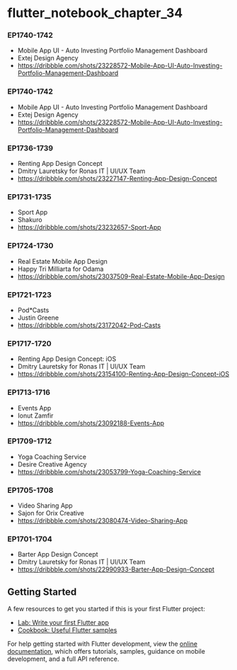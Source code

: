 # flutter_notebook_chapter_34

### EP1740-1742

- Mobile App UI - Auto Investing Portfolio Management Dashboard
- Extej Design Agency
- https://dribbble.com/shots/23228572-Mobile-App-UI-Auto-Investing-Portfolio-Management-Dashboard

### EP1740-1742

- Mobile App UI - Auto Investing Portfolio Management Dashboard
- Extej Design Agency
- https://dribbble.com/shots/23228572-Mobile-App-UI-Auto-Investing-Portfolio-Management-Dashboard

### EP1736-1739

- Renting App Design Concept
- Dmitry Lauretsky for Ronas IT | UI/UX Team
- https://dribbble.com/shots/23227147-Renting-App-Design-Concept

### EP1731-1735

- Sport App
- Shakuro
- https://dribbble.com/shots/23232657-Sport-App

### EP1724-1730

- Real Estate Mobile App Design
- Happy Tri Milliarta for Odama
- https://dribbble.com/shots/23037509-Real-Estate-Mobile-App-Design

### EP1721-1723

- Pod*Casts
- Justin Greene
- https://dribbble.com/shots/23172042-Pod-Casts

### EP1717-1720

- Renting App Design Concept: iOS
- Dmitry Lauretsky for Ronas IT | UI/UX Team
- https://dribbble.com/shots/23154100-Renting-App-Design-Concept-iOS

### EP1713-1716

- Events App
- Ionut Zamfir
- https://dribbble.com/shots/23092188-Events-App

### EP1709-1712

- Yoga Coaching Service
- Desire Creative Agency
- https://dribbble.com/shots/23053799-Yoga-Coaching-Service

### EP1705-1708

- Video Sharing App
- Sajon for Orix Creative
- https://dribbble.com/shots/23080474-Video-Sharing-App

### EP1701-1704

- Barter App Design Concept
- Dmitry Lauretsky for Ronas IT | UI/UX Team
- https://dribbble.com/shots/22990933-Barter-App-Design-Concept

## Getting Started

A few resources to get you started if this is your first Flutter project:

- [Lab: Write your first Flutter app](https://docs.flutter.dev/get-started/codelab)
- [Cookbook: Useful Flutter samples](https://docs.flutter.dev/cookbook)

For help getting started with Flutter development, view the
[online documentation](https://docs.flutter.dev/), which offers tutorials,
samples, guidance on mobile development, and a full API reference.
